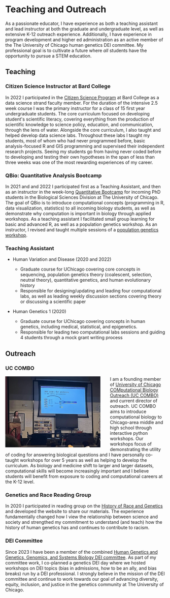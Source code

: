 # Teaching and Outreach 

As a passionate educator, I have experience as both a teaching assistant and lead instructor at both the graduate and undergraduate level, as well as extensive K-12 outreach experience. Additionally, I have experience in program development and higher ed administration as an active member of the The University of Chicago human genetics DEI committee. My professional goal is to cultivate a future where *all* students have the opportunity to pursue a STEM education.  

## Teaching 

### Citizen Science Instructor at Bard College 

In 2022 I participated in the [Citizen Science Program](https://citizenscience.bard.edu/) at Bard College as a data science strand faculty member. For the duration of the intensive 2.5 week course I was the primary instructor for a class of 15 first year undergraduate students. The core curriculum focused on developing student's scientific literacy, covering everything from the production of scientific knowledge to science policy, education, and communication, through the lens of water. Alongside the core curriculum, I also taught and helped develop data science labs. Throughout these labs I taught my students, most of whom who had never programmed before, basic analysis-focused R and GIS programming and supervised their independent research projects. Seeing my students go from having never coded before to developing and testing their own hypotheses in the span of less than three weeks was one of the most rewarding experiences of my career. 

### QBio: Quantitative Analysis Bootcamp 

In 2021 and and 2022 I participated first as a Teaching Assistant, and then as an instructor in the week-long [Quantitative Bootcamp](https://biosciences.uchicago.edu/content/mbl-bootcamp) for incoming PhD students in the Biological Sciences Division at The University of Chicago. The goal of QBio is to introduce computational concepts (programming in R, data visualization, statistics) to all incoming biology students, as well as demonstrate why computation is important in biology through applied workshops. As a teaching assistant I facilitated small group learning for basic and advanced R, as well as a population genetics workshop. As an instructor, I revised and taught multiple sessions of a [population genetics workshop](https://github.com/jnovembre/BSD-QBio8/tree/main/workshops/jjberg).  

### Teaching Assistant 

- Human Variation and Disease (2020 and 2022)
  - Graduate course for UChicago covering core concepts in sequencing, population genetics theory (coalescent, selection, neutral theory), quantitative genetics, and human evolutionary history
  -  Responsible for designing/updating and leading four computational labs, as well as leading weekly discussion sections covering theory or discussing a scientific paper  

- Human Genetics 1 (2020)
  - Graduate course for UChicago covering concepts in human genetics, including medical, statistical, and epigenetics.   
  -  Responsible for leading two computational labs sessions and guiding 4 students through a mock grant writing process  

## Outreach 

### UC COMBO 

<img src="assets/img/COMBO.png" style="float: left; width: 300px; height: auto; margin-right: 30px;">

I am a founding member of [University of Chicago COMputational Biology Outreach (UC COMBO)](https://voices.uchicago.edu/uccombo/) and current director of outreach. UC COMBO aims to introduce computational biology to Chicago-area middle and high school through interactive python workshops. Our workshops focus of demonstrating the utility of coding for answering biological questions and I have personally co-taught workshops for over 5 years as well as helping to develop the curriculum. As biology and medicine shift to larger and larger datasets, computational skills will become increasingly important and I believe students will benefit from exposure to coding and computational careers at the K-12 level.    

### Genetics and Race Reading Group 

In 2020 I participated in reading group on the [History of Race and Genetics](https://voices.uchicago.edu/geneticists-against-hate/) and developed the website to share our materials. The experience fundamentally changed how I view the relationship between science and society and strengthed my commitment to understand (and teach) how the history of human genetics has and continues to contribute to racism.   

### DEI Committee  

Since 2023 I have been a member of the combined [Human Genetics and Genetics, Genomics, and Systems Biology DEI committee](https://hgen.uchicago.edu/page/hg-and-diversity-equity-inclusion). As part of my committee work, I co-planned a genetics DEI day where we hosted workshops on DEI topics (bias in admissions, how to be an ally, and bias breaks) run by a DEI professional. I strongly believe in the mission of the DEI committee and continue to work towards our goal of advancing diversity, equity, inclusion, and justice in the genetics community at The University of Chicago.   



